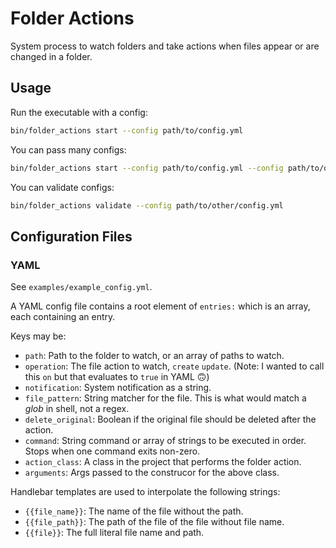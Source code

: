 # Folder Actions

System process to watch folders and take actions when files appear or are changed in a folder.

## Usage

Run the executable with a config:

```bash
bin/folder_actions start --config path/to/config.yml
```

You can pass many configs:
```bash
bin/folder_actions start --config path/to/config.yml --config path/to/other/config.yml
```

You can validate configs:
```bash
bin/folder_actions validate --config path/to/other/config.yml
```


## Configuration Files

### YAML

See `examples/example_config.yml`.

A YAML config file contains a root element of `entries:` which is an array, each containing an entry.

Keys may be:

* `path`: Path to the folder to watch, or an array of paths to watch.
* `operation`: The file action to watch, `create` `update`. (Note: I wanted to call this `on` but that evaluates to `true` in YAML 🙃)
* `notification`: System notification as a string.
* `file_pattern`: String matcher for the file. This is what would match a _glob_ in shell, not a regex.
* `delete_original`: Boolean if the original file should be deleted after the action.
* `command`: String command or array of strings to be executed in order. Stops when one command exits non-zero.
* `action_class`: A class in the project that performs the folder action.
* `arguments`: Args passed to the construcor for the above class.


Handlebar templates are used to interpolate the following strings:

* `{{file_name}}`: The name of the file without the path.
* `{{file_path}}`: The path of the file of the file without file name.
* `{{file}}`: The full literal file name and path.
